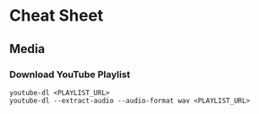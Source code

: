 # Cheat Sheet

## Media

### Download YouTube Playlist

```
youtube-dl <PLAYLIST_URL>
youtube-dl --extract-audio --audio-format wav <PLAYLIST_URL>
```
